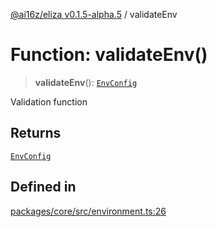 [@ai16z/eliza v0.1.5-alpha.5](../index.md) / validateEnv

# Function: validateEnv()

> **validateEnv**(): [`EnvConfig`](../type-aliases/EnvConfig.md)

Validation function

## Returns

[`EnvConfig`](../type-aliases/EnvConfig.md)

## Defined in

[packages/core/src/environment.ts:26](https://github.com/roschler/eliza/blob/main/packages/core/src/environment.ts#L26)
